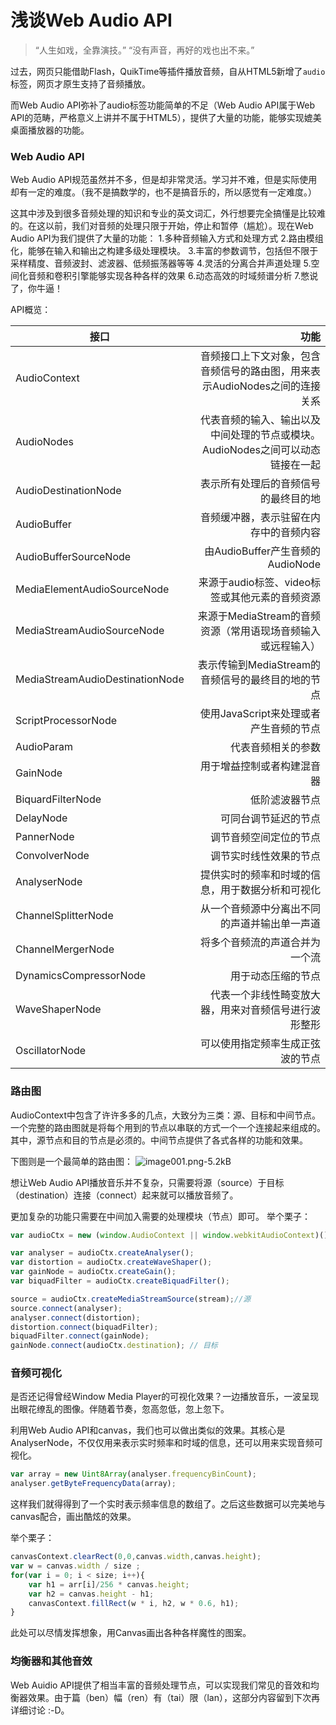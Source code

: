 # 浅谈Web Audio API


>  “人生如戏，全靠演技。” “没有声音，再好的戏也出不来。”

过去，网页只能借助Flash，QuikTime等插件播放音频，自从HTML5新增了`audio`标签，网页才原生支持了音频播放。

而Web Audio API弥补了audio标签功能简单的不足（Web Audio API属于Web API的范畴，严格意义上讲并不属于HTML5），提供了大量的功能，能够实现媲美桌面播放器的功能。

### Web Audio API
Web Audio API规范虽然并不多，但是却非常灵活。学习并不难，但是实际使用却有一定的难度。（我不是搞数学的，也不是搞音乐的，所以感觉有一定难度。）

这其中涉及到很多音频处理的知识和专业的英文词汇，外行想要完全搞懂是比较难的。在这以前，我们对音频的处理只限于开始，停止和暂停（尴尬）。现在Web Audio API为我们提供了大量的功能：
1.多种音频输入方式和处理方式
2.路由模组化，能够在输入和输出之构建多级处理模块。
3.丰富的参数调节，包括但不限于采样精度、音频波封、滤波器、低频振荡器等等
4.灵活的分离合并声道处理
5.空间化音频和卷积引擎能够实现各种各样的效果
6.动态高效的时域频谱分析
7.憋说了，你牛逼！

API概览：

| 接口|功能|
| --------   | -----:  |
| AudioContext     | 音频接口上下文对象，包含音频信号的路由图，用来表示AudioNodes之间的连接关系 |
| AudioNodes        |   代表音频的输入、输出以及中间处理的节点或模块。AudioNodes之间可以动态链接在一起   |
| AudioDestinationNode        |    表示所有处理后的音频信号的最终目的地    |
|    AudioBuffer   |   音频缓冲器，表示驻留在内存中的音频内容   |
|    AudioBufferSourceNode   |   由AudioBuffer产生音频的AudioNode   |
|    MediaElementAudioSourceNode   |   来源于audio标签、video标签或其他元素的音频资源   |
|    MediaStreamAudioSourceNode   |   来源于MediaStream的音频资源（常用语现场音频输入或远程输入）   |
|    MediaStreamAudioDestinationNode   |   表示传输到MediaStream的音频信号的最终目的地的节点   |
|   ScriptProcessorNode |    使用JavaScript来处理或者产生音频的节点   |
|   AudioParam |    代表音频相关的参数   |
|   GainNode    |   用于增益控制或者构建混音器   |
|   BiquardFilterNode    |  低阶滤波器节点    |
|   DelayNode    |  可同台调节延迟的节点    |
|   PannerNode    | 调节音频空间定位的节点    |
|   ConvolverNode    |  调节实时线性效果的节点    |
|   AnalyserNode    |   提供实时的频率和时域的信息，用于数据分析和可视化   |
|   ChannelSplitterNode    |    从一个音频源中分离出不同的声道并输出单一声道  |
|   ChannelMergerNode    |   将多个音频流的声道合并为一个流  |
|   DynamicsCompressorNode    |     用于动态压缩的节点 |
|   WaveShaperNode |    代表一个非线性畸变放大器，用来对音频信号进行波形整形    |
|   OscillatorNode |    可以使用指定频率生成正弦波的节点    |


### 路由图

AudioContext中包含了许许多多的几点，大致分为三类：源、目标和中间节点。
一个完整的路由图就是将每个用到的节点以串联的方式一个一个连接起来组成的。其中，源节点和目的节点是必须的。中间节点提供了各式各样的功能和效果。

下图则是一个最简单的路由图：
![image001.png-5.2kB][1]

想让Web Audio API播放音乐并不复杂，只需要将源（source）于目标（destination）连接（connect）起来就可以播放音频了。

更加复杂的功能只需要在中间加入需要的处理模块（节点）即可。
举个栗子：
```javascript
var audioCtx = new (window.AudioContext || window.webkitAudioContext)();

var analyser = audioCtx.createAnalyser();
var distortion = audioCtx.createWaveShaper();
var gainNode = audioCtx.createGain();
var biquadFilter = audioCtx.createBiquadFilter();

source = audioCtx.createMediaStreamSource(stream);//源
source.connect(analyser);
analyser.connect(distortion);
distortion.connect(biquadFilter);
biquadFilter.connect(gainNode);
gainNode.connect(audioCtx.destination); // 目标
```

### 音频可视化
是否还记得曾经Window Media Player的可视化效果？一边播放音乐，一波呈现出眼花缭乱的图像。伴随着节奏，忽高忽低，忽上忽下。

利用Web Audio API和canvas，我们也可以做出类似的效果。其核心是AnalyserNode，不仅仅用来表示实时频率和时域的信息，还可以用来实现音频可视化。

```javascript
var array = new Uint8Array(analyser.frequencyBinCount);
analyser.getByteFrequencyData(array);
```
 这样我们就得得到了一个实时表示频率信息的数组了。之后这些数据可以完美地与canvas配合，画出酷炫的效果。
 
 举个栗子：
 
```javascript
canvasContext.clearRect(0,0,canvas.width,canvas.height);
var w = canvas.width / size ;
for(var i = 0; i < size; i++){
    var h1 = arr[i]/256 * canvas.height;
    var h2 = canvas.height - h1;
    canvasContext.fillRect(w * i, h2, w * 0.6, h1);
}
```

此处可以尽情发挥想象，用Canvas画出各种各样魔性的图案。

### 均衡器和其他音效
Web Auidio API提供了相当丰富的音频处理节点，可以实现我们常见的音效和均衡器效果。由于篇（ben）幅（ren）有（tai）限（lan），这部分内容留到下次再详细讨论 :-D。


  [1]: http://static.zybuluo.com/WilberWei/23g6yugqsimcxtbeg5ivuobu/image001.png